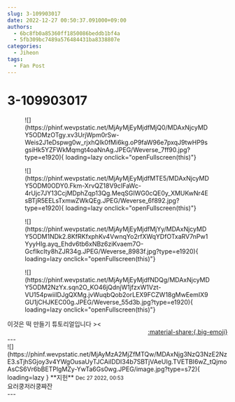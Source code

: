 ```yaml
---
slug: 3-109903017
date: 2022-12-27 00:50:37.091000+09:00
authors:
  - 6bc8fb0a85360ff1850086beddb1bf4a
  - 5fb309bc7489a576484431ba8338807e
categories:
  - Jiheon
tags:
  - Fan Post
---
```


# 3-109903017

<div class="post-container" markdown="1">
<div class="content-container md-sidebar__scrollwrap" markdown="1">


<figure markdown="1">
![](https://phinf.wevpstatic.net/MjAyMjEyMjdfMjQ0/MDAxNjcyMDY5ODMzOTgy.xv3UrjWpm0rSw-Weis2J1eDspwg0w_rjxhQIk0fMi6kg.oP9faW96e7pxqJ9twHP9sgsiHk5YZFWkMqmgt4oaNnAg.JPEG/Weverse_7ff90.jpg?type=e1920){ loading=lazy onclick="openFullscreen(this)"}
</figure>

<figure markdown="1">
![](https://phinf.wevpstatic.net/MjAyMjEyMjdfMTE5/MDAxNjcyMDY5ODM0ODY0.Fkm-XrvQZ18V9cIFaWc-4rUjc7JY13CcjMDphZqp13Qg.MeqSGIWG0cQE0y_XMUKwNr4EsBTjR5EELsTxmwZWkQEg.JPEG/Weverse_6f892.jpg?type=e1920){ loading=lazy onclick="openFullscreen(this)"}
</figure>

<figure markdown="1">
![](https://phinf.wevpstatic.net/MjAyMjEyMjdfMjYy/MDAxNjcyMDY5ODM1NDk2.8KfRKfxphKv4VwnqYo2rfXWqYDfOTxaRV7nPw1YyyHIg.ayq_Ehdv6tb6xNBz6ziKvaem7O-GcfIkcIty8hZJR34g.JPEG/Weverse_8983f.jpg?type=e1920){ loading=lazy onclick="openFullscreen(this)"}
</figure>

<figure markdown="1">
![](https://phinf.wevpstatic.net/MjAyMjEyMjdfNDQg/MDAxNjcyMDY5ODM2NzYx.sqn2O_KO46jQdnjW1jfzxW1Vzt-VU154pwiiIDJgQXMg.jvWuqbQob2orLEX9FCZW18gMwEemIX9GU1jCHJKEC00g.JPEG/Weverse_55d3b.jpg?type=e1920){ loading=lazy onclick="openFullscreen(this)"}
</figure>
이것은 떡 만들기 튜토리얼입니다 &gt;&lt;

</div>
</div>

<div style="text-align: right;" markdown="1">
<a href="https://weverse.io/fromis9/fanpost/3-109903017" style="text-align: right;">:material-share:{.big-emoji}</a>
</div>
---

<div class="comments-container md-sidebar__scrollwrap" markdown="1">
<div class="comment" markdown="1">
<div class='id-container' markdown="1">
![](https://phinf.wevpstatic.net/MjAyMzA2MjZfMTQw/MDAxNjg3NzQ3NzE2NzE3.sTjhSGjoy3v4YWgOusaUyTJCAiIDDI34b7SBTjVAeUIg.TVETBI6wZ_tQjmoAsCS6Vr6bBETPlgMZy-YwTa6Gs0wg.JPEG/image.jpg?type=s72){ loading=lazy }
**<span class="artist">지헌</span>** <small>Dec 27 2022, 00:53</small><br>
</div>
<div class='comment-body' markdown="1">
요러쿵저러쿵쨔잔
</div>
</div>
</div>
---
